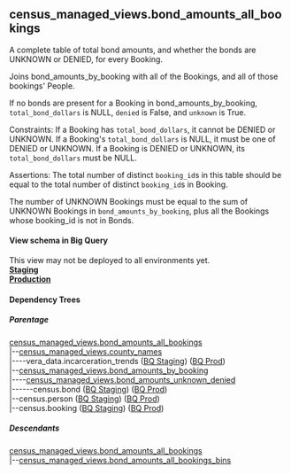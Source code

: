 ## census_managed_views.bond_amounts_all_bookings

A complete table of total bond amounts,
and whether the bonds are UNKNOWN or DENIED, for every Booking.

Joins bond_amounts_by_booking with all of the Bookings,
and all of those bookings' People.

If no bonds are present for a Booking in bond_amounts_by_booking,
`total_bond_dollars` is NULL, `denied` is False, and `unknown` is True.

Constraints:
If a Booking has `total_bond_dollars`, it cannot be DENIED or UNKNOWN.
If a Booking's `total_bond_dollars` is NULL, it must be one of DENIED or UNKNOWN.
If a Booking is DENIED or UNKNOWN, its `total_bond_dollars` must be NULL.

Assertions:
The total number of distinct `booking_id`s in this table should be equal to
the total number of distinct  `booking_id`s in Booking.

The number of UNKNOWN Bookings must be equal to the sum of
UNKNOWN Bookings in `bond_amounts_by_booking`,
plus all the Bookings whose booking_id is not in Bonds.


#### View schema in Big Query
This view may not be deployed to all environments yet.<br/>
[**Staging**](https://console.cloud.google.com/bigquery?pli=1&p=recidiviz-staging&page=table&project=recidiviz-staging&d=census_managed_views&t=bond_amounts_all_bookings)
<br/>
[**Production**](https://console.cloud.google.com/bigquery?pli=1&p=recidiviz-123&page=table&project=recidiviz-123&d=census_managed_views&t=bond_amounts_all_bookings)
<br/>

#### Dependency Trees

##### Parentage
[census_managed_views.bond_amounts_all_bookings](../census_managed_views/bond_amounts_all_bookings.md) <br/>
|--[census_managed_views.county_names](../census_managed_views/county_names.md) <br/>
|----vera_data.incarceration_trends ([BQ Staging](https://console.cloud.google.com/bigquery?pli=1&p=recidiviz-staging&page=table&project=recidiviz-staging&d=vera_data&t=incarceration_trends)) ([BQ Prod](https://console.cloud.google.com/bigquery?pli=1&p=recidiviz-123&page=table&project=recidiviz-123&d=vera_data&t=incarceration_trends)) <br/>
|--[census_managed_views.bond_amounts_by_booking](../census_managed_views/bond_amounts_by_booking.md) <br/>
|----[census_managed_views.bond_amounts_unknown_denied](../census_managed_views/bond_amounts_unknown_denied.md) <br/>
|------census.bond ([BQ Staging](https://console.cloud.google.com/bigquery?pli=1&p=recidiviz-staging&page=table&project=recidiviz-staging&d=census&t=bond)) ([BQ Prod](https://console.cloud.google.com/bigquery?pli=1&p=recidiviz-123&page=table&project=recidiviz-123&d=census&t=bond)) <br/>
|--census.person ([BQ Staging](https://console.cloud.google.com/bigquery?pli=1&p=recidiviz-staging&page=table&project=recidiviz-staging&d=census&t=person)) ([BQ Prod](https://console.cloud.google.com/bigquery?pli=1&p=recidiviz-123&page=table&project=recidiviz-123&d=census&t=person)) <br/>
|--census.booking ([BQ Staging](https://console.cloud.google.com/bigquery?pli=1&p=recidiviz-staging&page=table&project=recidiviz-staging&d=census&t=booking)) ([BQ Prod](https://console.cloud.google.com/bigquery?pli=1&p=recidiviz-123&page=table&project=recidiviz-123&d=census&t=booking)) <br/>


##### Descendants
[census_managed_views.bond_amounts_all_bookings](../census_managed_views/bond_amounts_all_bookings.md) <br/>
|--[census_managed_views.bond_amounts_all_bookings_bins](../census_managed_views/bond_amounts_all_bookings_bins.md) <br/>

